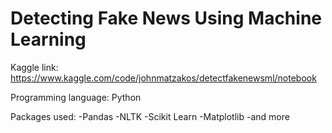# Detecting Fake News Using Machine Learning

Kaggle link: https://www.kaggle.com/code/johnmatzakos/detectfakenewsml/notebook

Programming language: Python

Packages used:
-Pandas
-NLTK
-Scikit Learn
-Matplotlib
-and more
